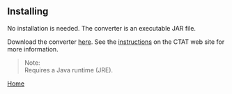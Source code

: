 ## Installing

No installation is needed. The converter is an executable JAR file. 

Download the converter [here](http://ctat.pact.cs.cmu.edu/downloads/ctat-log-convert.jar). See the [instructions](http://ctat.pact.cs.cmu.edu/index.php?id=CTATDiskLogConverter) on the CTAT web site for more information. 

> Note:  
> Requires a Java runtime (JRE).

[Home](index.html)
